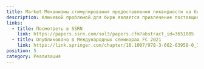 ```yaml
---
title: Market Механизмы стимулирования предоставления ликвидности на бирже
description: Ключевой проблемой для бирж является привлечение поставщиков ликвидности и сохранение их поддержки в любых рыночных условиях. В данной работе разрабатываются механизмы создания открытых, автоматизированных и масштабируемых рынков ликвидности. В ней изложены формальные методы количественной оценки ликвидности, определения ее цены и распределения между маркет-мейкерами вознаграждения, получаемого от торговых комиссий.
links:
  - title: Посмотреть в SSRN
    link: https://papers.ssrn.com/sol3/papers.cfm?abstract_id=3651085
  - title: Опубликовано в Международных семинарах FC 2021
    link: https://link.springer.com/chapter/10.1007/978-3-662-63958-0_7
position: 5
category: Реализация
---
```

